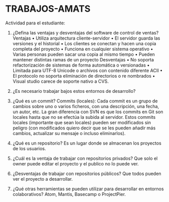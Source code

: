 # TRABAJOS-AMATS
Actividad para el estudiante:
1.	¿Defina las ventajas y desventajas del software de control de ventas?
Ventajas
•	Utiliza arquitectura cliente-servidor
•	El servidor guarda las versiones y el historial
•	Los clientes se conectan y hacen una copia completa del proyecto
•	Funciona en cualquier sistema operativo
•	Varias personas pueden sacar una copia al mismo tiempo
•	Pueden mantener distintas ramas de un proyecto
Desventajas
•	No soporta refactorización de sistemas de forma automática o versionadas
•	Limitada para UTF-8 Unicode o archivos con contenido diferente ACII
•	El protocolo no soporta eliminación de directorios o re nombrados
•	Visual studio carece de soporte nativo a CVS.
2.	¿Es necesario trabajar bajos estos entornos de desarrollo?

3.	¿Qué es un commit?
Commits (locales): Cada commit es un grupo de cambios sobre uno o varios ficheros, con una descripción, una fecha, un autor, etc. La gran diferencia con SVN es que los commits en Git son locales hasta que no se efectúa la subida al servidor. Estos commits locales (importante que sean locales) pueden ser modificados sin peligro (con modificados quiero decir que se les pueden añadir más cambios, actualizar su mensaje o incluso eliminarlos).
4.	¿Qué es un repositorio?
Es un lugar donde se almacenan los proyectos de los usuarios.
5.	¿Cuál es la ventaja de trabajar con repositorios privados?
Que solo el owner puede editar el proyecto y el publico no lo puede ver.
6.	¿Desventajas de trabajar con repositorios públicos?
Que todos pueden ver el proyecto a desarrollar.
7.	¿Qué otras herramientas se pueden utilizar para desarrollar en entornos colaborativos?
Atom, Mantis, Basecamp o ProjectPier.

